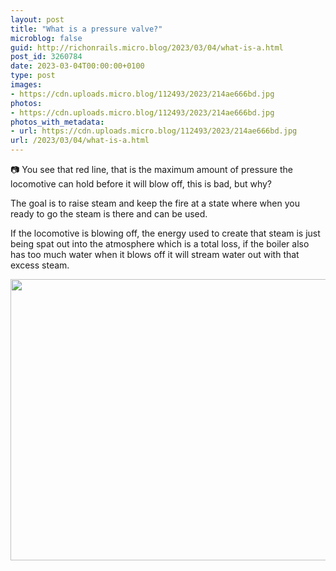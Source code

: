 ```yaml
---
layout: post
title: "What is a pressure valve?"
microblog: false
guid: http://richonrails.micro.blog/2023/03/04/what-is-a.html
post_id: 3260784
date: 2023-03-04T00:00:00+0100
type: post
images:
- https://cdn.uploads.micro.blog/112493/2023/214ae666bd.jpg
photos:
- https://cdn.uploads.micro.blog/112493/2023/214ae666bd.jpg
photos_with_metadata:
- url: https://cdn.uploads.micro.blog/112493/2023/214ae666bd.jpg
url: /2023/03/04/what-is-a.html
---
```

📷 You see that red line, that is the maximum amount of pressure the locomotive can hold before it will blow off, this is bad, but why?

The goal is to raise steam and keep the fire at a state where when you ready to go the steam is there and can be used.

If the locomotive is blowing off, the energy used to create that steam is just being spat out into the atmosphere which is a total loss, if the boiler also has too much water when it blows off it will stream water out with that excess steam.

<img src="uploads/2023/214ae666bd.jpg" width="600" height="450" alt="">
